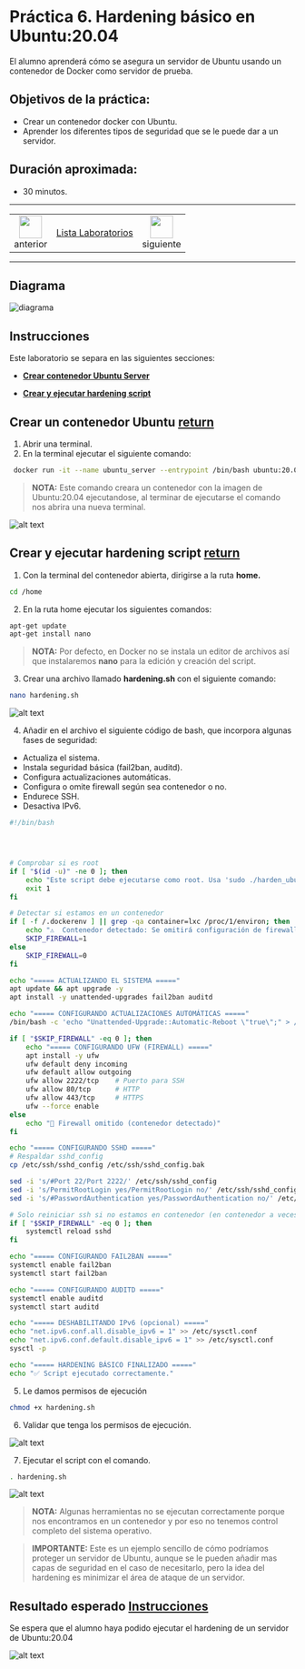 # Práctica 6. Hardening básico en Ubuntu:20.04
El alumno aprenderá cómo se asegura un servidor de Ubuntu usando un contenedor de Docker como servidor de prueba. 

## Objetivos de la práctica:
- Crear un contenedor docker con Ubuntu.
- Aprender los diferentes tipos de seguridad que se le puede dar a un servidor.

## Duración aproximada:
- 30 minutos.

---

<div style="width: 400px;">
        <table width="50%">
            <tr>
                <td style="text-align: center;">
                    <a href="../Capitulo6/"><img src="../images/anterior.png" width="40px"></a>
                    <br>anterior
                </td>
                <td style="text-align: center;">
                   <a href="../README.md">Lista Laboratorios</a>
                </td>
<td style="text-align: center;">
                    <a href="../Capitulo8/"><img src="../images/siguiente.png" width="40px"></a>
                    <br>siguiente
                </td>
            </tr>
        </table>
</div>

---


## Diagrama

![diagrama](../images/6/diagrama.png)

## Instrucciones
Este laboratorio se separa en las siguientes secciones:

- **[Crear contenedor Ubuntu Server](#crear-un-contenedor-ubuntu-return)**

- **[Crear y ejecutar hardening script](#crear-y-ejecutar-hardening-script-return)**

## Crear un contenedor Ubuntu [return](#instrucciones)
1. Abrir una terminal. 
2. En la terminal ejecutar el siguiente comando: 

```bash
 docker run -it --name ubuntu_server --entrypoint /bin/bash ubuntu:20.04
```

> **NOTA:** Este comando creara un contenedor con la imagen de Ubuntu:20.04 ejecutandose, al terminar de ejecutarse el comando nos abrira una nueva terminal. 

![alt text](../images/6/1.png)


## Crear y ejecutar hardening script [return](#instrucciones)

1. Con la terminal del contenedor abierta, dirigirse a la ruta **home.**

```bash
cd /home
```

2. En la ruta home ejecutar los siguientes comandos:

```bash
apt-get update
apt-get install nano
```

> **NOTA:** Por defecto, en Docker no se instala un editor de archivos así que instalaremos **nano** para la edición y creación del script. 

3. Crear una archivo llamado **hardening.sh** con el siguiente comando: 

```bash
nano hardening.sh
```

![alt text](../images/6/2.png)

4. Añadir en el archivo el siguiente código de bash, que incorpora algunas fases de seguridad: 

- Actualiza el sistema.
- Instala seguridad básica (fail2ban, auditd).
- Configura actualizaciones automáticas.
- Configura o omite firewall según sea contenedor o no.
- Endurece SSH.
- Desactiva IPv6.

```bash
#!/bin/bash




# Comprobar si es root
if [ "$(id -u)" -ne 0 ]; then
    echo "Este script debe ejecutarse como root. Usa 'sudo ./harden_ubuntu.sh'"
    exit 1
fi

# Detectar si estamos en un contenedor
if [ -f /.dockerenv ] || grep -qa container=lxc /proc/1/environ; then
    echo "⚠️  Contenedor detectado: Se omitirá configuración de firewall."
    SKIP_FIREWALL=1
else
    SKIP_FIREWALL=0
fi

echo "===== ACTUALIZANDO EL SISTEMA ====="
apt update && apt upgrade -y
apt install -y unattended-upgrades fail2ban auditd

echo "===== CONFIGURANDO ACTUALIZACIONES AUTOMÁTICAS ====="
/bin/bash -c 'echo "Unattended-Upgrade::Automatic-Reboot \"true\";" > /etc/apt/apt.conf.d/50unattended-upgrades'

if [ "$SKIP_FIREWALL" -eq 0 ]; then
    echo "===== CONFIGURANDO UFW (FIREWALL) ====="
    apt install -y ufw
    ufw default deny incoming
    ufw default allow outgoing
    ufw allow 2222/tcp    # Puerto para SSH
    ufw allow 80/tcp      # HTTP
    ufw allow 443/tcp     # HTTPS
    ufw --force enable
else
    echo "🚫 Firewall omitido (contenedor detectado)"
fi

echo "===== CONFIGURANDO SSHD ====="
# Respaldar sshd_config
cp /etc/ssh/sshd_config /etc/ssh/sshd_config.bak

sed -i 's/#Port 22/Port 2222/' /etc/ssh/sshd_config
sed -i 's/PermitRootLogin yes/PermitRootLogin no/' /etc/ssh/sshd_config
sed -i 's/#PasswordAuthentication yes/PasswordAuthentication no/' /etc/ssh/sshd_config

# Solo reiniciar ssh si no estamos en contenedor (en contenedor a veces SSH ni está corriendo)
if [ "$SKIP_FIREWALL" -eq 0 ]; then
    systemctl reload sshd
fi

echo "===== CONFIGURANDO FAIL2BAN ====="
systemctl enable fail2ban
systemctl start fail2ban

echo "===== CONFIGURANDO AUDITD ====="
systemctl enable auditd
systemctl start auditd

echo "===== DESHABILITANDO IPv6 (opcional) ====="
echo "net.ipv6.conf.all.disable_ipv6 = 1" >> /etc/sysctl.conf
echo "net.ipv6.conf.default.disable_ipv6 = 1" >> /etc/sysctl.conf
sysctl -p

echo "===== HARDENING BÁSICO FINALIZADO ====="
echo "✅ Script ejecutado correctamente."
```

5. Le damos permisos de ejecución

```bash
chmod +x hardening.sh
```

6. Validar que tenga los permisos de ejecución. 

![alt text](../images/6/3.png)

7. Ejecutar el script con el comando. 

```bash
. hardening.sh
```

![alt text](../images/6/4.png)

> **NOTA:** Algunas herramientas no se ejecutan correctamente porque nos encontramos en un contenedor y por eso no tenemos control completo del sistema operativo. 

> **IMPORTANTE:** Este es un ejemplo sencillo de cómo podríamos proteger un servidor de Ubuntu, aunque se le pueden añadir mas capas de seguridad en el caso de necesitarlo, pero la idea del hardening es minimizar el área de ataque de un servidor.


## Resultado esperado [Instrucciones](#instrucciones)

Se espera que el alumno haya podido ejecutar el hardening de un servidor de Ubuntu:20.04


![alt text](../images/6/4.png)
